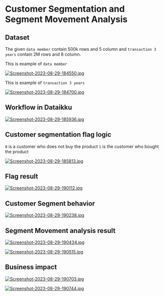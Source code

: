 
#  Customer Segmentation and Segment Movement Analysis


## Dataset

The given `data member` contain 500k rows and 5 column and `transaction 3 years` contain 2M rows and 8 column.

This is example of `data member`

[![Screenshot-2023-08-29-184550.jpg](https://i.postimg.cc/brFKct4b/Screenshot-2023-08-29-184550.jpg)](https://postimg.cc/H8XSbVYs)


This is example of `transaction 3 years`

[![Screenshot-2023-08-29-184700.jpg](https://i.postimg.cc/d1VHs029/Screenshot-2023-08-29-184700.jpg)](https://postimg.cc/yJ2XnsrJ)

 
## Workflow in Dataikku

[![Screenshot-2023-08-29-185936.jpg](https://i.postimg.cc/zfQ7NYjL/Screenshot-2023-08-29-185936.jpg)](https://postimg.cc/94GZPSsV)


## Customer segmentation flag logic

`0` is a customer who does not buy the product
`1` is the customer who bought the product

[![Screenshot-2023-08-29-185813.jpg](https://i.postimg.cc/PfCG1dc7/Screenshot-2023-08-29-185813.jpg)](https://postimg.cc/8sgnSgTd)


## Flag result

[![Screenshot-2023-08-29-190112.jpg](https://i.postimg.cc/BZz0zjHs/Screenshot-2023-08-29-190112.jpg)](https://postimg.cc/14D2n5vY)


## Customer Segment behavior

[![Screenshot-2023-08-29-190238.jpg](https://i.postimg.cc/6qJD9v0G/Screenshot-2023-08-29-190238.jpg)](https://postimg.cc/CB7v7d9F)


## Segment Movement analysis result

[![Screenshot-2023-08-29-190434.jpg](https://i.postimg.cc/qR0s4BKv/Screenshot-2023-08-29-190434.jpg)](https://postimg.cc/jWgwhbvp)


[![Screenshot-2023-08-29-190515.jpg](https://i.postimg.cc/t4xW6ntg/Screenshot-2023-08-29-190515.jpg)](https://postimg.cc/XrnrSJPM)

## Business impact

[![Screenshot-2023-08-29-190703.jpg](https://i.postimg.cc/q7ZNZkGF/Screenshot-2023-08-29-190703.jpg)](https://postimg.cc/KKBc1hw7)


[![Screenshot-2023-08-29-190744.jpg](https://i.postimg.cc/1tGZVB4K/Screenshot-2023-08-29-190744.jpg)](https://postimg.cc/YGCPJ164)

